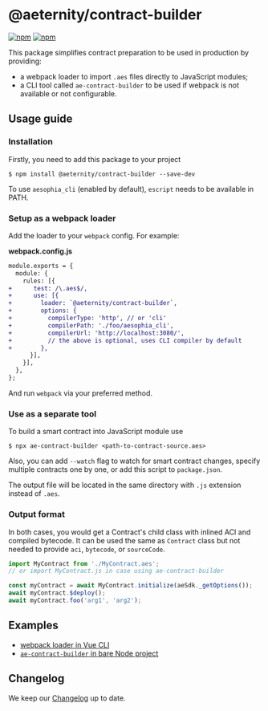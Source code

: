 # @aeternity/contract-builder

[![npm](https://img.shields.io/npm/v/@aeternity/contract-builder.svg)](https://www.npmjs.com/package/@aeternity/contract-builder)
[![npm](https://img.shields.io/npm/l/@aeternity/contract-builder.svg)](https://www.npmjs.com/package/@aeternity/contract-builder)

This package simplifies contract preparation to be used in production by providing:

- a webpack loader to import `.aes` files directly to JavaScript modules;
- a CLI tool called `ae-contract-builder` to be used if webpack is not available or not configurable.

## Usage guide

### Installation

Firstly, you need to add this package to your project

```
$ npm install @aeternity/contract-builder --save-dev
```

To use `aesophia_cli` (enabled by default), `escript` needs to be available in PATH.

### Setup as a webpack loader

Add the loader to your `webpack` config. For example:

**webpack.config.js**

```diff
module.exports = {
  module: {
    rules: [{
+      test: /\.aes$/,
+      use: [{
+        loader: `@aeternity/contract-builder`,
+        options: {
+          compilerType: 'http', // or 'cli'
+          compilerPath: './foo/aesophia_cli',
+          compilerUrl: 'http://localhost:3080/',
+          // the above is optional, uses CLI compiler by default
+        },
      }],
    }],
  },
};
```

And run `webpack` via your preferred method.

### Use as a separate tool

To build a smart contract into JavaScript module use

```
$ npx ae-contract-builder <path-to-contract-source.aes>
```

Also, you can add `--watch` flag to watch for smart contract changes, specify multiple contracts one by one, or add this script to `package.json`.

The output file will be located in the same directory with `.js` extension instead of `.aes`.

### Output format

In both cases, you would get a Contract's child class with inlined ACI and compiled bytecode. It can be used the same as `Contract` class but not needed to provide `aci`, `bytecode`, or `sourceCode`.

```js
import MyContract from './MyContract.aes';
// or import MyContract.js in case using ae-contract-builder

const myContract = await MyContract.initialize(aeSdk._getOptions());
await myContract.$deploy();
await myContract.foo('arg1', 'arg2');
```

## Examples

- [webpack loader in Vue CLI](./examples/vue)
- [`ae-contract-builder` in bare Node project](./examples/node)

## Changelog

We keep our [Changelog](CHANGELOG.md) up to date.
